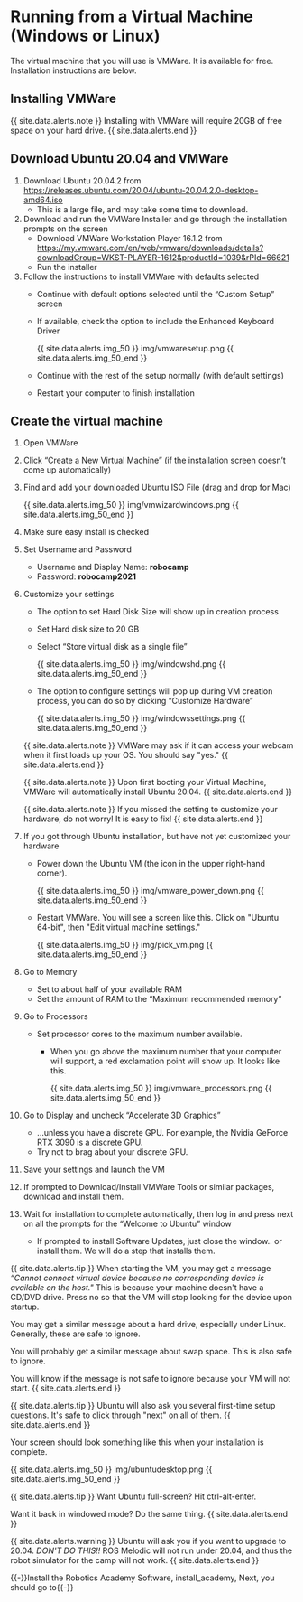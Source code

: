 # Running from a Virtual Machine (Windows or Linux)
The virtual machine that you will use is VMWare. It is available for free. Installation instructions are below.

## Installing VMWare
{{ site.data.alerts.note }}
Installing with VMWare will require 20GB of free space on your hard drive.
{{ site.data.alerts.end }}

## Download Ubuntu 20.04 and VMWare
1. Download Ubuntu 20.04.2 from https://releases.ubuntu.com/20.04/ubuntu-20.04.2.0-desktop-amd64.iso
    * This is a large file, and may take some time to download.
2. Download and run the VMWare Installer and go through the installation prompts on the screen
    * Download VMWare Workstation Player 16.1.2 from https://my.vmware.com/en/web/vmware/downloads/details?downloadGroup=WKST-PLAYER-1612&productId=1039&rPId=66621
    * Run the installer
3. Follow the instructions to install VMWare with defaults selected
    * Continue with default options selected until the “Custom Setup” screen
    * If available, check the option to include the Enhanced Keyboard Driver

        {{ site.data.alerts.img_50 }}
        img/vmwaresetup.png
        {{ site.data.alerts.img_50_end }}
    * Continue with the rest of the setup normally (with default settings)
    * Restart your computer to finish installation

## Create the virtual machine
1. Open VMWare
2. Click “Create a New Virtual Machine” (if the installation screen doesn’t come up automatically)
3. Find and add your downloaded Ubuntu ISO File (drag and drop for Mac)

    {{ site.data.alerts.img_50 }}
    img/vmwizardwindows.png
    {{ site.data.alerts.img_50_end }}
4. Make sure easy install is checked
5. Set Username and Password
    * Username and Display Name: **robocamp**
    * Password: **robocamp2021**
6. Customize your settings
    * The option to set Hard Disk Size will show up in creation process
    * Set Hard disk size to 20 GB
    * Select “Store virtual disk as a single file”

        {{ site.data.alerts.img_50 }}
        img/windowshd.png
        {{ site.data.alerts.img_50_end }}
    * The option to configure settings will pop up during VM creation process, you can do so by clicking “Customize Hardware”

        {{ site.data.alerts.img_50 }}
        img/windowssettings.png
        {{ site.data.alerts.img_50_end }}


    {{ site.data.alerts.note }}
    VMWare may ask if it can access your webcam when it first loads up your OS. You should say "yes."
    {{ site.data.alerts.end }}

    {{ site.data.alerts.note }}
    Upon first booting your Virtual Machine, VMWare will automatically install Ubuntu 20.04.
    {{ site.data.alerts.end }}

    {{ site.data.alerts.note }}
    If you missed the setting to customize your hardware, do not worry! It is easy to fix!
    {{ site.data.alerts.end }}

7. If you got through Ubuntu installation, but have not yet customized your hardware
    * Power down the Ubuntu VM (the icon in the upper right-hand corner).

        {{ site.data.alerts.img_50 }}
        img/vmware_power_down.png
        {{ site.data.alerts.img_50_end }}
    * Restart VMWare. You will see a screen like this. Click on "Ubuntu 64-bit", then "Edit virtual machine settings."
    
        {{ site.data.alerts.img_50 }}
        img/pick_vm.png
        {{ site.data.alerts.img_50_end }}
8. Go to Memory
    * Set to about half of your available RAM
    * Set the amount of RAM to the “Maximum recommended memory”
9. Go to Processors
    * Set processor cores to the maximum number available.
        * When you go above the maximum number that your computer will support, a red exclamation point will show up. It looks like this.

            {{ site.data.alerts.img_50 }}
            img/vmware_processors.png
            {{ site.data.alerts.img_50_end }}
        
10. Go to Display and uncheck “Accelerate 3D Graphics”
    * ...unless you have a discrete GPU. For example, the Nvidia GeForce RTX 3090 is a discrete GPU.
    * Try not to brag about your discrete GPU.
11. Save your settings and launch the VM
12. If prompted to Download/Install VMWare Tools or similar packages, download and install them.
13. Wait for installation to complete automatically, then log in and press next on all the prompts for the “Welcome to Ubuntu” window
    * If prompted to install Software Updates, just close the window.. or install them. We will do a step that installs them.

{{ site.data.alerts.tip }}
When starting the VM, you may get a message *“Cannot connect virtual device because no corresponding device is available on the host."* This is because your machine doesn't have a CD/DVD drive. Press no so that the VM will stop looking for the device upon startup.

You may get a similar message about a hard drive, especially under Linux. Generally, these are safe to ignore.

You will probably get a similar message about swap space. This is also safe to ignore.

You will know if the message is not safe to ignore because your VM will not start.
{{ site.data.alerts.end }}

{{ site.data.alerts.tip }}
Ubuntu will also ask you several first-time setup questions. It's safe to click through "next" on all of them.
{{ site.data.alerts.end }}

Your screen should look something like this when your installation is complete.

{{ site.data.alerts.img_50 }}
img/ubuntudesktop.png
{{ site.data.alerts.img_50_end }}

{{ site.data.alerts.tip }}
Want Ubuntu full-screen? Hit ctrl-alt-enter.

Want it back in windowed mode? Do the same thing.
{{ site.data.alerts.end }}

{{ site.data.alerts.warning }}
Ubuntu will ask you if you want to upgrade to 20.04. *DON'T DO THIS!!* ROS Melodic will not run under 20.04, and thus the robot simulator for the camp will not work.
{{ site.data.alerts.end }}

{{-}}Install the Robotics Academy Software, install_academy, Next, you should go to{{-}}